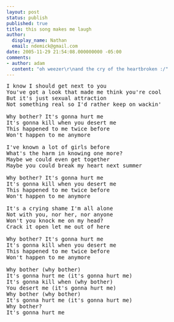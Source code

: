 ```yaml
---
layout: post
status: publish
published: true
title: this song makes me laugh
author:
  display_name: Nathan
  email: ndemick@gmail.com
date: 2005-11-29 21:54:08.000000000 -05:00
comments:
- author: adam
  content: "oh weezer\r\nand the cry of the heartbroken :/"
---
```

<pre>I know I should get next to you
You've got a look that made me think you're cool
But it's just sexual attraction
Not something real so I'd rather keep on wackin' 

Why bother? It's gonna hurt me
It's gonna kill when you desert me
This happened to me twice before
Won't happen to me anymore 

I've known a lot of girls before
What's the harm in knowing one more?
Maybe we could even get together
Maybe you could break my heart next summer 

Why bother? It's gonna hurt me
It's gonna kill when you desert me
This happened to me twice before
Won't happen to me anymore 

It's a crying shame I'm all alone
Not with you, nor her, nor anyone
Won't you knock me on my head?
Crack it open let me out of here 

Why bother? It's gonna hurt me
It's gonna kill when you desert me
This happened to me twice before
Won't happen to me anymore 

Why bother (why bother)
It's gonna hurt me (it's gonna hurt me)
It's gonna kill when (why bother)
You desert me (it's gonna hurt me)
Why bother (why bother)
It's gonna hurt me (it's gonna hurt me)
Why bother?
It's gonna hurt me </pre>
